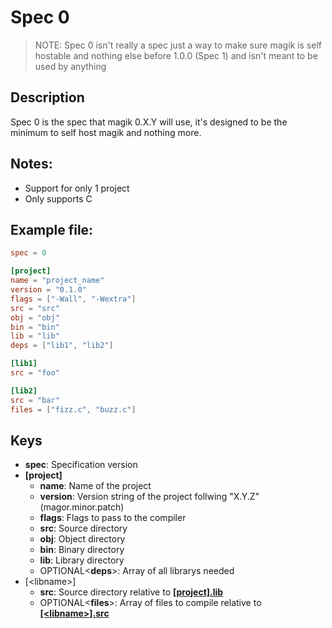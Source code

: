 # Spec 0
> NOTE: Spec 0 isn't really a spec just a way to make sure magik is self hostable and nothing else before 1.0.0 (Spec 1) and isn't meant to be used by anything

## Description
Spec 0 is the spec that magik 0.X.Y will use, it's designed to be the minimum to self host magik and nothing more.

## Notes:
- Support for only 1 project
- Only supports C

## Example file:
```toml
spec = 0

[project]
name = "project_name"
version = "0.1.0"
flags = ["-Wall", "-Wextra"]
src = "src"
obj = "obj"
bin = "bin"
lib = "lib"
deps = ["lib1", "lib2"]

[lib1]
src = "foo"

[lib2]
src = "bar"
files = ["fizz.c", "buzz.c"]
```

## Keys
- **spec**: Specification version
- **[project]**
  - **name**: Name of the project
  - **version**: Version string of the project follwing "X.Y.Z" (magor.minor.patch)
  - **flags**: Flags to pass to the compiler
  - **src**: Source directory
  - **obj**: Object directory
  - **bin**: Binary directory
  - <a name="project_lib">**lib**: Library directory</a>
  - OPTIONAL\<**deps**>: Array of all librarys needed
- [\<libname>]
  - <a name="libname_src">**src**: Source directory relative to [**[project].lib**](#project_lib)</a>
  - OPTIONAL\<**files**>: Array of files to compile relative to [**[\<libname>].src**](#libname_src)
